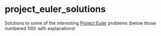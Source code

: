 # project_euler_solutions

Solutions to some of the interesting [Project Euler](https://projecteuler.net) problems (below those numbered 100) with explanations!
